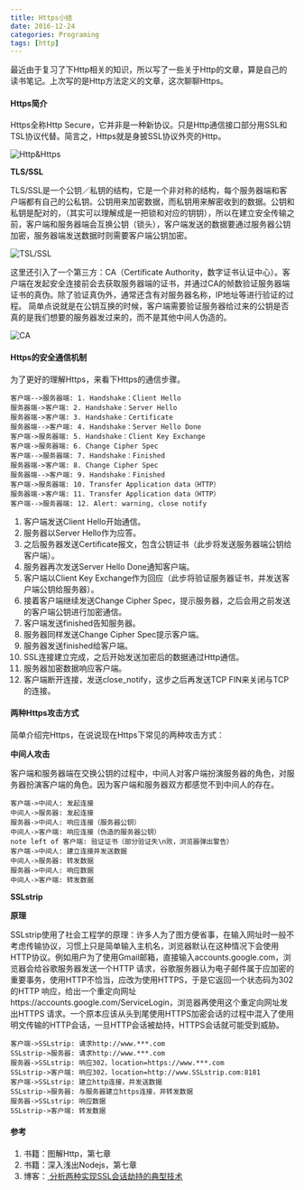 ```yaml
---
title: Https小结
date: 2016-12-24
categories: Programing
tags: [http]
---
```


最近由于复习了下Http相关的知识，所以写了一些关于Http的文章，算是自己的读书笔记。上次写的是Http方法定义的文章，这次聊聊Https。

#### Https简介

Https全称Http Secure，它并非是一种新协议。只是Http通信接口部分用SSL和TSL协议代替。简言之，Https就是身披SSL协议外壳的Http。

![Http&Https](http://img.blog.csdn.net/20161224163733133?watermark/2/text/aHR0cDovL2Jsb2cuY3Nkbi5uZXQvdnVydG5lYw==/font/5a6L5L2T/fontsize/400/fill/I0JBQkFCMA==/dissolve/70/gravity/SouthEast)

**TLS/SSL**

TLS/SSL是一个公钥／私钥的结构，它是一个非对称的结构，每个服务器端和客户端都有自己的公私钥。公钥用来加密数据，而私钥用来解密收到的数据。公钥和私钥是配对的，（其实可以理解成是一把锁和对应的钥钥），所以在建立安全传输之前，客户端和服务器端会互换公钥（锁头），客户端发送的数据要通过服务器公钥加密，服务器端发送数据时则需要客户端公钥加密。

![TSL/SSL](http://img.blog.csdn.net/20161224175718032?watermark/2/text/aHR0cDovL2Jsb2cuY3Nkbi5uZXQvdnVydG5lYw==/font/5a6L5L2T/fontsize/400/fill/I0JBQkFCMA==/dissolve/70/gravity/SouthEast)

这里还引入了一个第三方：CA（Certificate Authority，数字证书认证中心）。客户端在发起安全连接前会去获取服务器端的证书，并通过CA的帧数验证服务器端证书的真伪。除了验证真伪外，通常还含有对服务器名称，IP地址等进行验证的过程。
简单点说就是在公钥互换的时候，客户端需要验证服务器给过来的公钥是否真的是我们想要的服务器发过来的，而不是其他中间人伪造的。

![CA](http://img.blog.csdn.net/20161224171233971?watermark/2/text/aHR0cDovL2Jsb2cuY3Nkbi5uZXQvdnVydG5lYw==/font/5a6L5L2T/fontsize/400/fill/I0JBQkFCMA==/dissolve/70/gravity/SouthEast)

#### Https的安全通信机制

为了更好的理解Https，来看下Https的通信步骤。

```sequence
客户端-->服务器端: 1. Handshake：Client Hello
服务器端->客户端: 2. Handshake：Server Hello
服务器端->客户端: 3. Handshake：Certificate
服务器端-->客户端: 4. Handshake：Server Hello Done
客户端->服务器端: 5. Handshake：Client Key Exchange
客户端->服务器端: 6. Change Cipher Spec
客户端-->服务器端: 7. Handshake：Finished
服务器端->客户端: 8. Change Cipher Spec
服务器端-->客户端: 9. Handshake：Finished
客户端->服务器端: 10. Transfer Application data（HTTP）
服务器端->客户端: 11. Transfer Application data（HTTP）
客户端-->服务器端: 12. Alert: warning, close notify
```

1. 客户端发送Client Hello开始通信。
2. 服务器以Server Hello作为应答。
3. 之后服务器发送Certificate报文，包含公钥证书（此步将发送服务器端公钥给客户端）。
4. 服务器再次发送Server Hello Done通知客户端。
5. 客户端以Client Key Exchange作为回应（此步将验证服务器证书，并发送客户端公钥给服务器）。
6. 接着客户端继续发送Change Cipher Spec，提示服务器，之后会用之前发送的客户端公钥进行加密通信。
7. 客户端发送finished告知服务器。
8. 服务器同样发送Change Cipher Spec提示客户端。
9. 服务器发送finished给客户端。
10. SSL连接建立完成，之后开始发送加密后的数据通过Http通信。
11. 服务器加密数据响应客户端。
12. 客户端断开连接，发送close_notify，这步之后再发送TCP FIN来关闭与TCP的连接。

#### 两种Https攻击方式

简单介绍完Https，在说说现在Https下常见的两种攻击方式：

**中间人攻击**

客户端和服务器端在交换公钥的过程中，中间人对客户端扮演服务器的角色，对服务器扮演客户端的角色。因为客户端和服务器双方都感觉不到中间人的存在。

```sequence
客户端->中间人: 发起连接
中间人->服务器: 发起连接
服务器->中间人: 响应连接（服务器公钥）
中间人->客户端: 响应连接（伪造的服务器公钥）
note left of 客户端: 验证证书（部分验证失\n败，浏览器弹出警告）
客户端->中间人: 建立连接并发送数据
中间人->服务器: 转发数据
服务器->中间人: 响应数据
中间人->客户端: 转发数据
```

**SSLstrip**

**原理**

SSLstrip使用了社会工程学的原理：许多人为了图方便省事，在输入网址时一般不考虑传输协议，习惯上只是简单输入主机名，浏览器默认在这种情况下会使用HTTP协议。例如用户为了使用Gmail邮箱，直接输入accounts.google.com，浏览器会给谷歌服务器发送一个HTTP 请求，谷歌服务器认为电子邮件属于应加密的重要事务，使用HTTP不恰当，应改为使用HTTPS，于是它返回一个状态码为302的HTTP 响应，给出一个重定向网址https://accounts.google.com/ServiceLogin，浏览器再使用这个重定向网址发出HTTPS 请求。一个原本应该从头到尾使用HTTPS加密会话的过程中混入了使用明文传输的HTTP会话，一旦HTTP会话被劫持，HTTPS会话就可能受到威胁。

```sequence
客户端->SSLstrip: 请求http://www.***.com
SSLstrip->服务器: 请求http://www.***.com
服务器->SSLstrip: 响应302，location=https://www.***.com
SSLstrip->客户端: 响应302，location=http://www.SSLstrip.com:8181
客户端->SSLstrip: 建立http连接，并发送数据
SSLstrip->服务器: 与服务器建立https连接，并转发数据
服务器->SSLstrip: 响应数据
SSLstrip->客户端: 转发数据
```

#### 参考

1. 书籍：图解Http，第七章
2. 书籍：深入浅出Nodejs，第七章
3. 博客：[ 分析两种实现SSL会话劫持的典型技术](http://blog.csdn.net/howeverpf/article/details/19366215)